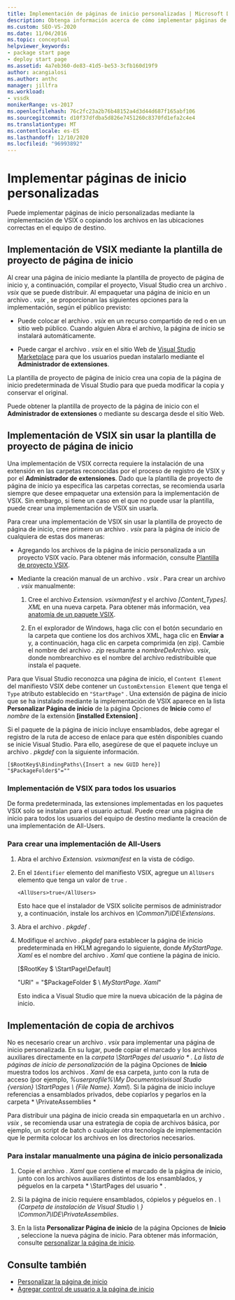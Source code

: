 ```yaml
---
title: Implementación de páginas de inicio personalizadas | Microsoft Docs
description: Obtenga información acerca de cómo implementar páginas de inicio personalizadas mediante la implementación de VSIX o copiando los archivos en las ubicaciones correctas en el equipo de destino.
ms.custom: SEO-VS-2020
ms.date: 11/04/2016
ms.topic: conceptual
helpviewer_keywords:
- package start page
- deploy start page
ms.assetid: 4a7eb360-de83-41d5-be53-3cfb160d19f9
author: acangialosi
ms.author: anthc
manager: jillfra
ms.workload:
- vssdk
monikerRange: vs-2017
ms.openlocfilehash: 76c2fc23a2b76b48152a4d3d44d687f165abf106
ms.sourcegitcommit: d10f37dfdba5d826e7451260c8370fd1efa2c4e4
ms.translationtype: MT
ms.contentlocale: es-ES
ms.lasthandoff: 12/10/2020
ms.locfileid: "96993892"
---
```

# <a name="deploy-custom-start-pages"></a>Implementar páginas de inicio personalizadas

Puede implementar páginas de inicio personalizadas mediante la implementación de VSIX o copiando los archivos en las ubicaciones correctas en el equipo de destino.

## <a name="vsix-deployment-by-using-the-start-page-project-template"></a>Implementación de VSIX mediante la plantilla de proyecto de página de inicio

Al crear una página de inicio mediante la plantilla de proyecto de página de inicio y, a continuación, compilar el proyecto, Visual Studio crea un archivo *. vsix* que se puede distribuir. Al empaquetar una página de inicio en un archivo *. vsix* , se proporcionan las siguientes opciones para la implementación, según el público previsto:

- Puede colocar el archivo *. vsix* en un recurso compartido de red o en un sitio web público. Cuando alguien Abra el archivo, la página de inicio se instalará automáticamente.

- Puede cargar el archivo *. vsix* en el sitio Web de [Visual Studio Marketplace](https://marketplace.visualstudio.com/) para que los usuarios puedan instalarlo mediante el **Administrador de extensiones**.

La plantilla de proyecto de página de inicio crea una copia de la página de inicio predeterminada de Visual Studio para que pueda modificar la copia y conservar el original.

Puede obtener la plantilla de proyecto de la página de inicio con el **Administrador de extensiones** o mediante su descarga desde el sitio Web.

## <a name="vsix-deployment-without-using-the-start-page-project-template"></a>Implementación de VSIX sin usar la plantilla de proyecto de página de inicio
 Una implementación de VSIX correcta requiere la instalación de una extensión en las carpetas reconocidas por el proceso de registro de VSIX y por el **Administrador de extensiones**. Dado que la plantilla de proyecto de página de inicio ya especifica las carpetas correctas, se recomienda usarla siempre que desee empaquetar una extensión para la implementación de VSIX. Sin embargo, si tiene un caso en el que no puede usar la plantilla, puede crear una implementación de VSIX sin usarla.

 Para crear una implementación de VSIX sin usar la plantilla de proyecto de página de inicio, cree primero un archivo *. vsix* para la página de inicio de cualquiera de estas dos maneras:

- Agregando los archivos de la página de inicio personalizada a un proyecto VSIX vacío. Para obtener más información, consulte [Plantilla de proyecto VSIX](../extensibility/vsix-project-template.md).

- Mediante la creación manual de un archivo *. vsix* . Para crear un archivo *. vsix* manualmente:

   1. Cree el archivo *Extension. vsixmanifest* y el archivo *[Content_Types]. XML* en una nueva carpeta. Para obtener más información, vea [anatomía de un paquete VSIX](../extensibility/anatomy-of-a-vsix-package.md).

   2. En el explorador de Windows, haga clic con el botón secundario en la carpeta que contiene los dos archivos XML, haga clic en **Enviar a** y, a continuación, haga clic en carpeta comprimida (en zip). Cambie el nombre del archivo *. zip* resultante a *nombreDeArchivo. vsix*, donde nombrearchivo es el nombre del archivo redistribuible que instala el paquete.

Para que Visual Studio reconozca una página de inicio, el `Content Element` del manifiesto VSIX debe contener un `CustomExtension Element` que tenga el `Type` atributo establecido en `"StartPage"` . Una extensión de página de inicio que se ha instalado mediante la implementación de VSIX aparece en la lista **Personalizar Página de inicio** de la página Opciones de **Inicio** como *el nombre* de la extensión **[installed Extension]** .

Si el paquete de la página de inicio incluye ensamblados, debe agregar el registro de la ruta de acceso de enlace para que estén disponibles cuando se inicie Visual Studio. Para ello, asegúrese de que el paquete incluye un archivo *. pkgdef* con la siguiente información.

```
[$RootKey$\BindingPaths\{Insert a new GUID here}]
"$PackageFolder$"=""
```

### <a name="vsix-deployment-for-all-users"></a>Implementación de VSIX para todos los usuarios
 De forma predeterminada, las extensiones implementadas en los paquetes VSIX solo se instalan para el usuario actual. Puede crear una página de inicio para todos los usuarios del equipo de destino mediante la creación de una implementación de All-Users.

### <a name="to-create-an-all-users-deployment"></a>Para crear una implementación de All-Users

1. Abra el archivo *Extension. vsixmanifest* en la vista de código.

2. En el `Identifier` elemento del manifiesto VSIX, agregue un `AllUsers` elemento que tenga un valor de `true` .

    ```
    <AllUsers>true</AllUsers>
    ```

     Esto hace que el instalador de VSIX solicite permisos de administrador y, a continuación, instale los archivos en *\Common7\IDE\Extensions*.

3. Abra el archivo *. pkgdef* .

4. Modifique el archivo *. pkgdef* para establecer la página de inicio predeterminada en HKLM agregando lo siguiente, donde *MyStartPage. Xaml* es el nombre del archivo *. Xaml* que contiene la página de inicio.

     [$RootKey $ \StartPage\Default]

     "URI" = "$PackageFolder $ \\ *MyStartPage. Xaml*"

     Esto indica a Visual Studio que mire la nueva ubicación de la página de inicio.

## <a name="file-copy-deployment"></a>Implementación de copia de archivos
 No es necesario crear un archivo *. vsix* para implementar una página de inicio personalizada. En su lugar, puede copiar el marcado y los archivos auxiliares directamente en la <em>carpeta \StartPages del usuario \* . La lista de *páginas de inicio de personalización</em>* de la página Opciones de **Inicio** muestra todos los archivos *. Xaml* de esa carpeta, junto con la ruta de acceso (por ejemplo, *%userprofile%\My Documentos\visual Studio {version} \StartPages \\ {File Name}. Xaml*). Si la página de inicio incluye referencias a ensamblados privados, debe copiarlos y pegarlos en la carpeta * \PrivateAssemblies \*

 Para distribuir una página de inicio creada sin empaquetarla en un archivo *. vsix* , se recomienda usar una estrategia de copia de archivos básica, por ejemplo, un script de batch o cualquier otra tecnología de implementación que le permita colocar los archivos en los directorios necesarios.

### <a name="to-manually-install-a-custom-start-page"></a>Para instalar manualmente una página de inicio personalizada

1. Copie el archivo *. Xaml* que contiene el marcado de la página de inicio, junto con los archivos auxiliares distintos de los ensamblados, y péguelos en la carpeta * \StartPages del usuario \* .

2. Si la página de inicio requiere ensamblados, cópielos y péguelos en *. \\ {Carpeta de instalación de Visual Studio \\ } \Common7\IDE\PrivateAssemblies*.

3. En la lista **Personalizar Página de inicio** de la página Opciones de **Inicio** , seleccione la nueva página de inicio. Para obtener más información, consulte [personalizar la página de inicio](../ide/customizing-the-start-page-for-visual-studio.md).

## <a name="see-also"></a>Consulte también

- [Personalizar la página de inicio](../ide/customizing-the-start-page-for-visual-studio.md)
- [Agregar control de usuario a la página de inicio](../extensibility/adding-user-control-to-the-start-page.md)

